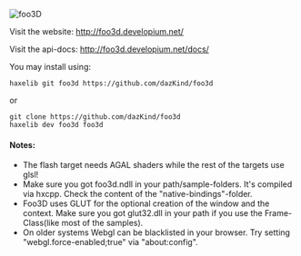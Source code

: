 
![foo3D](http://foo3d.developium.net/img/logo4.png)


Visit the website: http://foo3d.developium.net/

Visit the api-docs: http://foo3d.developium.net/docs/



You may install using:
```
haxelib git foo3d https://github.com/dazKind/foo3d
```
or
```
git clone https://github.com/dazKind/foo3d
haxelib dev foo3d foo3d
```

#### Notes:
* The flash target needs AGAL shaders while the rest of the targets use glsl!
* Make sure you got foo3d.ndll in your path/sample-folders. It's compiled via hxcpp. Check the content of the "native-bindings"-folder.
* Foo3D uses GLUT for the optional creation of the window and the context. Make sure you got glut32.dll in your path if you use the Frame-Class(like most of the samples).
* On older systems Webgl can be blacklisted in your browser. Try setting "webgl.force-enabled;true" via "about:config".
